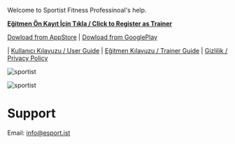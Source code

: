 Welcome to Sportist Fitness Professinoal's help.

[**Eğitmen Ön Kayıt İçin Tıkla / Click to Register as Trainer**](https://forms.gle/2NFt8euszmSK9hr37)

[Dowload from AppStore](https://apps.apple.com/lk/app/sportist/id1531896320) | [Dowload from GooglePlay](https://play.google.com/store/apps/details?id=com.bermuda.sportist)

| [Kullanıcı Kılavuzu / User Guide](kullanicirehberi.html) 
| [Eğitmen Kılavuzu / Trainer Guide](egitmenrehberi.html)
| [Gizlilik / Privacy Policy](privacy.html)

![sportist](https://raw.githubusercontent.com/sportist/web/gh-pages/images/sportist.JPG) 


![sportist](https://raw.githubusercontent.com/sportist/web/gh-pages/images/sportist_app.JPG) 



# Support 
Email: info@esport.ist
